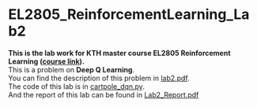 # EL2805_ReinforcementLearning_Lab2
**This is the lab work for KTH master course EL2805 Reinforcement Learning ([course link](https://www.kth.se/student/kurser/kurs/EL2805?l=en)).** </br>
This is a problem on **Deep Q Learning**. </br>
You can find the description of this problem in [lab2.pdf](https://github.com/yangjy0826/EL2805_ReinforcementLearning_Lab2/blob/master/lab2.pdf). </br>
The code of this lab is in [cartpole_dqn.py](https://github.com/yangjy0826/EL2805_ReinforcementLearning_Lab2/blob/master/cartpole_dqn.py). </br>
And the report of this lab can be found in [Lab2_Report.pdf]()
